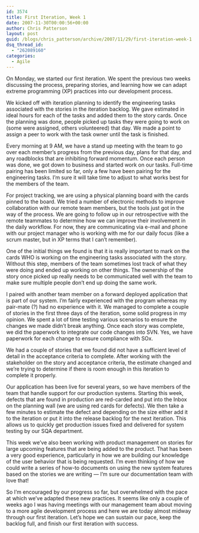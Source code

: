 ```yaml
---
id: 3574
title: First Iteration, Week 1
date: 2007-11-30T00:00:56+00:00
author: Chris Patterson
layout: post
guid: /blogs/chris_patterson/archive/2007/11/29/first-iteration-week-1.aspx
dsq_thread_id:
  - "262089160"
categories:
  - Agile
---
```

On Monday, we started our first iteration. We spent the previous two weeks discussing the process, preparing stories, and learning how we can adapt extreme programming (XP) practices into our development process.

We kicked off with iteration planning to identify the engineering tasks associated with the stories in the iteration backlog. We gave estimated in ideal hours for each of the tasks and added them to the story cards. Once the planning was done, people picked up tasks they were going to work on (some were assigned, others volunteered) that day. We made a point to assign a peer to work with the task owner until the task is finished. 

Every morning at 9 AM, we have a stand up meeting with the team to go over each member&#8217;s progress from the previous day, plans for that day, and any roadblocks that are inhibiting forward momentum. Once each person was done, we got down to business and started work on our tasks. Full-time pairing has been limited so far, only a few have been pairing for the engineering tasks. I&#8217;m sure it will take time to adjust to what works best for the members of the team.

For project tracking, we are using a physical planning board with the cards pinned to the board. We tried a number of electronic methods to improve collaboration with our remote team members, but the tools just got in the way of the process. We are going to follow up in our retrospective with the remote teammates to determine how we can improve their involvement in the daily workflow. For now, they are communicating via e-mail and phone with our project manager who is working with me for our daily focus (like a scrum master, but in XP terms that I can&#8217;t remember).

One of the initial things we found is that it is really important to mark on the cards WHO is working on the engineering tasks associated with the story. Without this step, members of the team sometimes lost track of what they were doing and ended up working on other things. The ownership of the story once picked up really needs to be communicated well with the team to make sure multiple people don&#8217;t end up doing the same work. 

I paired with another team member on a forward deployed application that is part of our system. I&#8217;m fairly experienced with the program whereas my pair-mate (?) had no experience with it. We managed to complete a couple of stories in the first three days of the iteration, some solid progress in my opinion. We spent a lot of time testing various scenarios to ensure the changes we made didn&#8217;t break anything. Once each story was complete, we did the paperwork to integrate our code changes into SVN. Yes, we have paperwork for each change to ensure compliance with SOx.

We had a couple of stories that we found did not have a sufficient level of detail in the acceptance criteria to complete. After working with the stakeholder on the story and acceptance criteria, the estimate changed and we&#8217;re trying to determine if there is room enough in this iteration to complete it properly. 

Our application has been live for several years, so we have members of the team that handle support for our production systems. Starting this week, defects that are found in production are red-carded and put into the Inbox on the planning wall (we are using red cards for defects). We then take a few minutes to estimate the defect and depending on the size either add it to the iteration or put it into the release backlog for the next iteration. This allows us to quickly get production issues fixed and delivered for system testing by our SQA department.

This week we&#8217;ve also been working with product management on stories for large upcoming features that are being added to the product. That has been a very good experience, particularly in how we are building our knowledge of the user behavior that is being requested. I&#8217;m even thinking of how we could write a series of how-to documents on using the new system features based on the stories we are writing &#8212; I&#8217;m sure our documentation team with love that!

So I&#8217;m encouraged by our progress so far, but overwhelmed with the pace at which we&#8217;ve adapted these new practices. It seems like only a couple of weeks ago I was having meetings with our management team about moving to a more agile development process and here we are today almost midway through our first iteration. Let&#8217;s hope we can sustain our pace, keep the backlog full, and finish our first iteration with success.